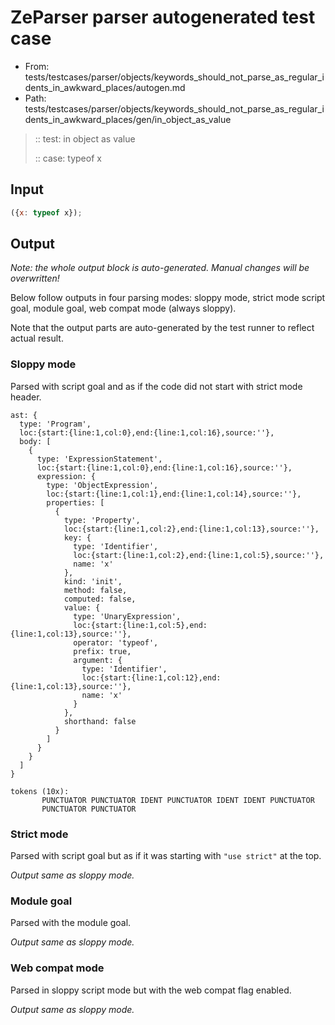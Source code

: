 # ZeParser parser autogenerated test case

- From: tests/testcases/parser/objects/keywords_should_not_parse_as_regular_idents_in_awkward_places/autogen.md
- Path: tests/testcases/parser/objects/keywords_should_not_parse_as_regular_idents_in_awkward_places/gen/in_object_as_value

> :: test: in object as value
>
> :: case: typeof x

## Input


`````js
({x: typeof x});
`````

## Output

_Note: the whole output block is auto-generated. Manual changes will be overwritten!_

Below follow outputs in four parsing modes: sloppy mode, strict mode script goal, module goal, web compat mode (always sloppy).

Note that the output parts are auto-generated by the test runner to reflect actual result.

### Sloppy mode

Parsed with script goal and as if the code did not start with strict mode header.

`````
ast: {
  type: 'Program',
  loc:{start:{line:1,col:0},end:{line:1,col:16},source:''},
  body: [
    {
      type: 'ExpressionStatement',
      loc:{start:{line:1,col:0},end:{line:1,col:16},source:''},
      expression: {
        type: 'ObjectExpression',
        loc:{start:{line:1,col:1},end:{line:1,col:14},source:''},
        properties: [
          {
            type: 'Property',
            loc:{start:{line:1,col:2},end:{line:1,col:13},source:''},
            key: {
              type: 'Identifier',
              loc:{start:{line:1,col:2},end:{line:1,col:5},source:''},
              name: 'x'
            },
            kind: 'init',
            method: false,
            computed: false,
            value: {
              type: 'UnaryExpression',
              loc:{start:{line:1,col:5},end:{line:1,col:13},source:''},
              operator: 'typeof',
              prefix: true,
              argument: {
                type: 'Identifier',
                loc:{start:{line:1,col:12},end:{line:1,col:13},source:''},
                name: 'x'
              }
            },
            shorthand: false
          }
        ]
      }
    }
  ]
}

tokens (10x):
       PUNCTUATOR PUNCTUATOR IDENT PUNCTUATOR IDENT IDENT PUNCTUATOR
       PUNCTUATOR PUNCTUATOR
`````

### Strict mode

Parsed with script goal but as if it was starting with `"use strict"` at the top.

_Output same as sloppy mode._

### Module goal

Parsed with the module goal.

_Output same as sloppy mode._

### Web compat mode

Parsed in sloppy script mode but with the web compat flag enabled.

_Output same as sloppy mode._
